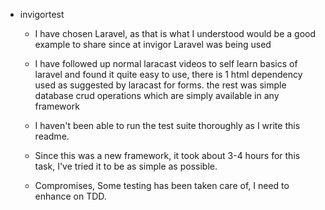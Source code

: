 - invigortest

  -  I have chosen Laravel, as that is what I understood would be a good example to share since at invigor Laravel was being used

   - I have followed up normal laracast videos to self learn basics of laravel and found it quite easy to use, there is 1 html dependency used as suggested by laracast for forms. the rest was simple database crud operations which are simply available in any framework

   - I haven't been able to run the test suite thoroughly as I write this readme.

   - Since this was a new framework, it took about 3-4 hours for this task, I've tried it to be as simple as possible.

   - Compromises, Some testing has been taken care of, I need to enhance on TDD.

